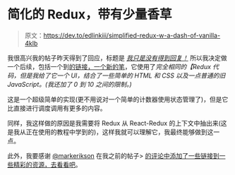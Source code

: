 # 简化的 Redux，带有少量香草

> 原文：<https://dev.to/edlinkiii/simplified-redux-w-a-dash-of-vanilla-4klb>

我很高兴我的帖子昨天得到了回应，标题是 [*我只是没有得到回复！*](https://dev.to/edlinkiii/i-just-didn-t-get-redux-3804) 所以我决定做一个后续，包括一个到[的链接，一个新的笔](https://codepen.io/edlinkiii/pen/YbaNao)，它使用了*完全相同的【Redux 代码，但是我给了它一个 UI，结合了一些简单的 HTML 和 CSS 以及一点普通的旧 JavaScript。(我还加了 0 到 10 之间的限制。)*

这是一个超级简单的实现(更不用说对一个简单的计数器使用状态管理了)，但是它比直接进行调度调用有更多的内容。

同样，我这样做的原因是我需要将 Redux 从 React-Redux 的上下文中抽出来(这是我从正在使用的教程中学到的)，这样我就可以理解它，我最终能够做到这一点。

此外，我要感谢 [@markerikson](https://dev.to/markerikson) 在我之前的帖子> [的评论中添加了一些链接到一些精彩的资源，去看看吧](https://dev.to/markerikson/comment/b3nc)。